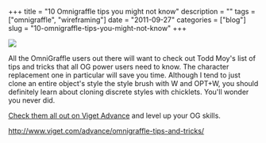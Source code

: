 +++
title = "10 Omnigraffle tips you might not know"
description = ""
tags = ["omnigraffle", "wireframing"]
date = "2011-09-27"
categories = ["blog"]
slug = "10-omnigraffle-tips-you-might-not-know"
+++



  <div class="notebook-screenshot"><a href="http://www.viget.com/advance/omnigraffle-tips-and-tricks/"><img src="//konigi.com/media/bluga/wt4e824cc52c7a7_large.jpg"/></a></div><p>All the OmniGraffle users out there will want to check out Todd Moy's list of tips and tricks that all OG power users need to know. The character replacement one in particular will save you time. Although I tend to just clone an entire object's style the style brush with W and OPT+W, you should definitely learn about cloning discrete styles with chicklets. You'll wonder you never did.</p>

<p><a href="http://www.viget.com/advance/omnigraffle-tips-and-tricks/">Check them all out on Viget Advance</a> and level up your OG skills.</p>

    
  <a href="http://www.viget.com/advance/omnigraffle-tips-and-tricks/">http://www.viget.com/advance/omnigraffle-tips-and-tricks/</a>

